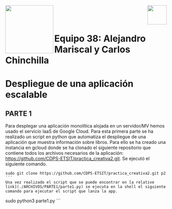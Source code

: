 <img  align="left" width="150" style="float: left;" src="https://www.upm.es/sfs/Rectorado/Gabinete%20del%20Rector/Logos/UPM/CEI/LOGOTIPO%20leyenda%20color%20JPG%20p.png">
<img  align="right" width="60" style="float: right;" src="https://www.dit.upm.es/images/dit08.gif">

<br/><br/>

# Equipo 38: Alejandro Mariscal y Carlos Chinchilla
# Despliegue de una aplicación escalable

## PARTE 1

Para desplegar una aplicación monolítica alojada en un servidor/MV hemos usado el servicio IaaS de Google Cloud. Para esta primera parte se ha realizado un script en python que automatiza el despliegue de una aplicación que muestra información sobre libros. Para ello se ha creado una instancia en gcloud donde se ha clonado el siguiente repositorio que contiene todos los archivos necesarios de la aplicación: <https://github.com/CDPS-ETSIT/practica_creativa2.git>. Se ejecutó el siguiente comando.

```
sudo git clone https://github.com/CDPS-ETSIT/practica_creativa2.git p2
´´´
Una vez realizado el script que se puede encontrar en [a relative link](./ARCHIVOS/PARTE1/parte1.py) se ejecuta en la shell el siguiente comando para ejecutar el script que lanza la app.

```
sudo python3 parte1.py
´´´
